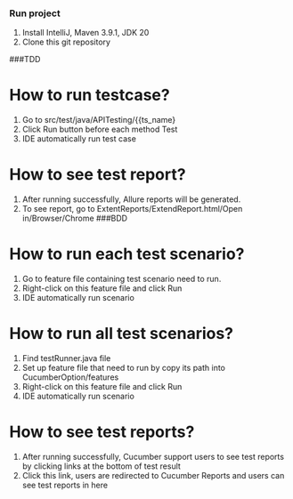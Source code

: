 ### Run project
  1. Install IntelliJ, Maven 3.9.1, JDK 20
  2. Clone this git repository
  
###TDD
# How to run testcase?
  1. Go to src/test/java/APITesting/{{ts_name}
  2. Click Run button before each method Test
  3. IDE automatically run test case
# How to see test report?
  1. After running successfully, Allure reports will be generated.
  2. To see report, go to ExtentReports/ExtendReport.html/Open in/Browser/Chrome
###BDD
# How to run each test scenario?
  1. Go to feature file containing test scenario need to run.
  2. Right-click on this feature file and click Run
  3. IDE automatically run scenario

# How to run all test scenarios?
  1. Find testRunner.java file
  2. Set up feature file that need to run by copy its path into CucumberOption/features
  3. Right-click on this feature file and click Run
  4. IDE automatically run scenario
  
# How to see test reports?
  1. After running successfully, Cucumber support users to see test reports by clicking links at the bottom of test result
  2. Click this link, users are redirected to Cucumber Reports and users can see test reports in here



